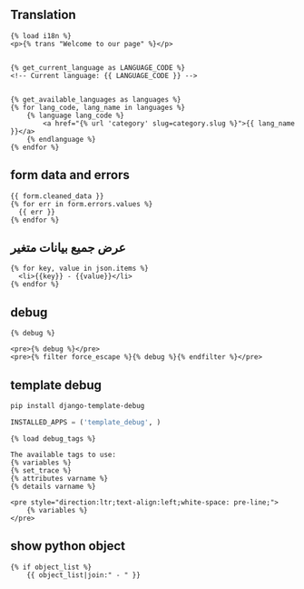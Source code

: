 ## Translation
```django
{% load i18n %}
<p>{% trans "Welcome to our page" %}</p>


{% get_current_language as LANGUAGE_CODE %}
<!-- Current language: {{ LANGUAGE_CODE }} -->


{% get_available_languages as languages %}
{% for lang_code, lang_name in languages %}
    {% language lang_code %}
        <a href="{% url 'category' slug=category.slug %}">{{ lang_name }}</a>
    {% endlanguage %}
{% endfor %}
```



## form data and errors
```django
{{ form.cleaned_data }}
{% for err in form.errors.values %}
  {{ err }}
{% endfor %}
```


## عرض جميع بيانات متغير
```django
{% for key, value in json.items %}
  <li>{{key}} - {{value}}</li>
{% endfor %}
```



## debug
```django
{% debug %}

<pre>{% debug %}</pre>
<pre>{% filter force_escape %}{% debug %}{% endfilter %}</pre>
```



## template debug
```bash
pip install django-template-debug
```


```python
INSTALLED_APPS = ('template_debug', )
```


```django
{% load debug_tags %}
```


```django
The available tags to use:
{% variables %}
{% set_trace %}
{% attributes varname %}
{% details varname %}
```


```django
<pre style="direction:ltr;text-align:left;white-space: pre-line;">
    {% variables %}
</pre>
```



## show python object
```django
{% if object_list %}
	{{ object_list|join:" - " }}
```

